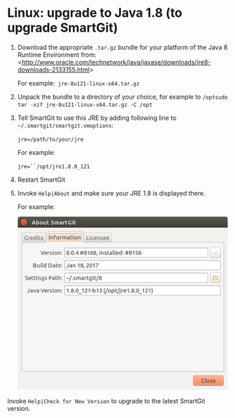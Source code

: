 # Linux: upgrade to Java 1.8 (to upgrade SmartGit)

1.  Download the appropriate `.tar.gz` bundle for your platform of
    the Java 8 Runtime Environment from:
    \<<http://www.oracle.com/technetwork/java/javase/downloads/jre8-downloads-2133155.html>\>  
      
    For example:` jre-8u121-linux-x64.tar.gz`  
      
2.  Unpack the bundle to a directory of your choice, for example to
    `/optsudo tar -xzf jre-8u121-linux-x64.tar.gz -C /opt`
3.  Tell SmartGit to use this JRE by adding following line to
    `~/.smartgit/smartgit.vmoptions`:  
      
    `jre=/path/to/your/jre`  
      
    For example:  
      
    `jre=``/opt/jre1.8.0_121`
4.  Restart SmartGit
5.  Invoke `Help|About` and make sure your JRE 1.8 is displayed there.  
      
    For example:  
      
    ![](attachments/24871111/24871112.png)  
      

Invoke `Help|Check for New Version` to upgrade to the latest SmartGit
version.  
  


